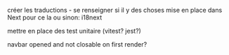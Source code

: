 créer les traductions - se renseigner si il y des choses mise en place dans Next pour ce la ou sinon: i18next

mettre en place des test unitaire (vitest? jest?)

navbar opened and not closable on first render?
